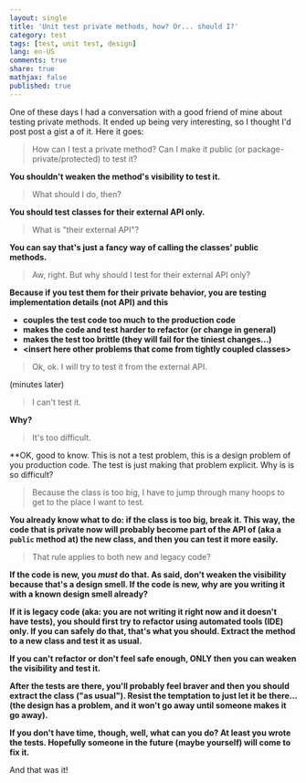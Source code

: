 ```yaml
---
layout: single
title: 'Unit test private methods, how? Or... should I?'
category: test
tags: [test, unit test, design]
lang: en-US
comments: true
share: true
mathjax: false
published: true
---
```


One of these days I had a conversation with a good friend of mine about testing private methods. It ended up being very interesting, so I thought I'd post post a gist a of it. Here it goes:

> How can I test a private method? Can I make it public (or package-private/protected) to test it?

**You shouldn't weaken the method's visibility to test it.**

> What should I do, then?

**You should test classes for their external API only.**

> What is "their external API"?

**You can say that's just a fancy way of calling the classes' public methods.**

> Aw, right. But why should I test for their external API only?

**Because if you test them for their private behavior, you are testing implementation details (not API) and this**

  - **couples the test code too much to the production code**
  - **makes the code and test harder to refactor (or change in general)**
  - **makes the test too brittle (they will fail for the tiniest changes...)**
  - **\<insert here other problems that come from tightly coupled classes\>**

> Ok, ok. I will try to test it from the external API.

(minutes later)

> I can't test it.

**Why?**

> It's too difficult.

**OK, good to know. This is not a test problem, this is a design problem of you production code. The test
is just making that problem explicit. Why is is so difficult?

> Because the class is too big, I have to jump through many hoops to get to the place I want to test.

**You already know what to do: if the class is too big, break it. This way, the code that is private now
will probably become part of the API of (aka a `public` method at) the new class, and then you can test it more easily.**

> That rule applies to both new and legacy code?

**If the code is new, you *must* do that. As said, don't weaken the visibility because that's a design smell. If the code
is new, why are you writing it with a known design smell already?**

**If it is legacy code (aka: you are not writing it right now and it doesn't have tests), you should first try to refactor using
automated tools (IDE) only. If you can safely do that, that's what you should. Extract the method to a new class and test it as usual.**

**If you can't refactor or don't feel safe enough, ONLY then you can weaken the visibility and test it.**

**After the tests are there, you'll probably feel braver and then you should extract the class ("as usual"). Resist the temptation to just let it be there... (the design has a problem, and it won't go away until someone makes it go away).**

**If you don't have time, though, well, what can you do? At least you wrote the tests. Hopefully someone in the future (maybe yourself) will come to fix it.**


And that was it!
